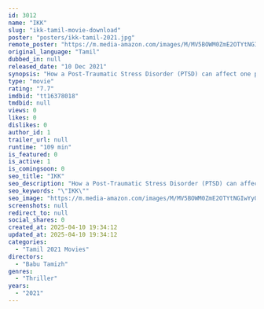 ```yaml
---
id: 3012
name: "IKK"
slug: "ikk-tamil-movie-download"
poster: "posters/ikk-tamil-2021.jpg"
remote_poster: "https://m.media-amazon.com/images/M/MV5BOWM0ZmE2OTYtNGIwYy00NWY0LWE3NmYtYmMyM2I5NTczNGYzXkEyXkFqcGdeQXVyMTM3Nzc4Njg2._V1_SX300.jpg"
original_language: "Tamil"
dubbed_in: null
released_date: "10 Dec 2021"
synopsis: "How a Post-Traumatic Stress Disorder (PTSD) can affect one person's life and how he uses this weakness as his strength to face the challenges of life."
type: "movie"
rating: "7.7"
imdbid: "tt16378018"
tmdbid: null
views: 0
likes: 0
dislikes: 0
author_id: 1
trailer_url: null
runtime: "109 min"
is_featured: 0
is_active: 1
is_comingsoon: 0
seo_title: "IKK"
seo_description: "How a Post-Traumatic Stress Disorder (PTSD) can affect one person's life and how he uses this weakness as his strength to face the challenges of life."
seo_keywords: "\"IKK\""
seo_image: "https://m.media-amazon.com/images/M/MV5BOWM0ZmE2OTYtNGIwYy00NWY0LWE3NmYtYmMyM2I5NTczNGYzXkEyXkFqcGdeQXVyMTM3Nzc4Njg2._V1_SX300.jpg"
screenshots: null
redirect_to: null
social_shares: 0
created_at: 2025-04-10 19:34:12
updated_at: 2025-04-10 19:34:12
categories:
  - "Tamil 2021 Movies"
directors:
  - "Babu Tamizh"
genres:
  - "Thriller"
years:
  - "2021"
---
```

